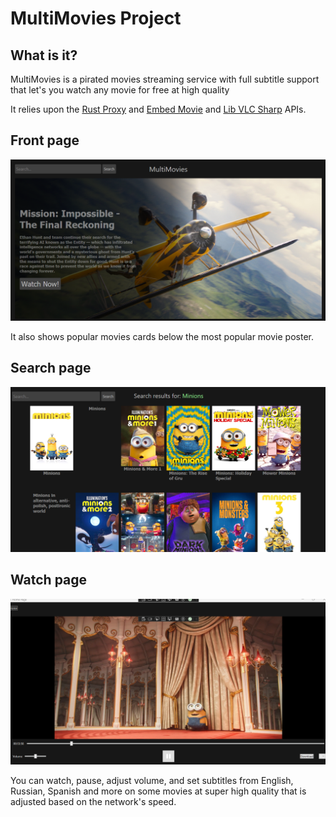 # MultiMovies Project

## What is it? 

MultiMovies is a pirated movies streaming service with full subtitle support that let's you watch any movie for free at high quality

It relies upon the [Rust Proxy](https://github.com/MMinusOne/rust-proxy) and [Embed Movie](https://github.com/MMinusOne/embed-movie) and [Lib VLC Sharp](https://github.com/videolan/libvlcsharp) APIs.

## Front page
![Front Page](./images/MultiMovies-1.png)


It also shows popular movies cards below the most popular movie poster.


## Search page 
![Search Page](./images/MultiMovies-2.png)

## Watch page 
![Watch Page](./images/MultiMovies-3.png)

You can watch, pause, adjust volume, and set subtitles from English, Russian, Spanish and more on some movies at super high quality that is adjusted based on the network's speed.
